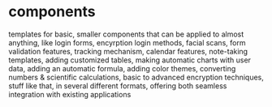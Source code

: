 # components
templates for basic, smaller components that can be applied to almost anything, like login forms, encyrption login methods, facial scans, form validation features, tracking mechanism, calendar features, note-taking templates, adding customized tables, making automatic charts with user data, adding an automatic formula, adding color themes, converting numbers & scientific calculations, basic to advanced encryption techniques, stuff like that, in several different formats, offering both seamless integration with existing applications
